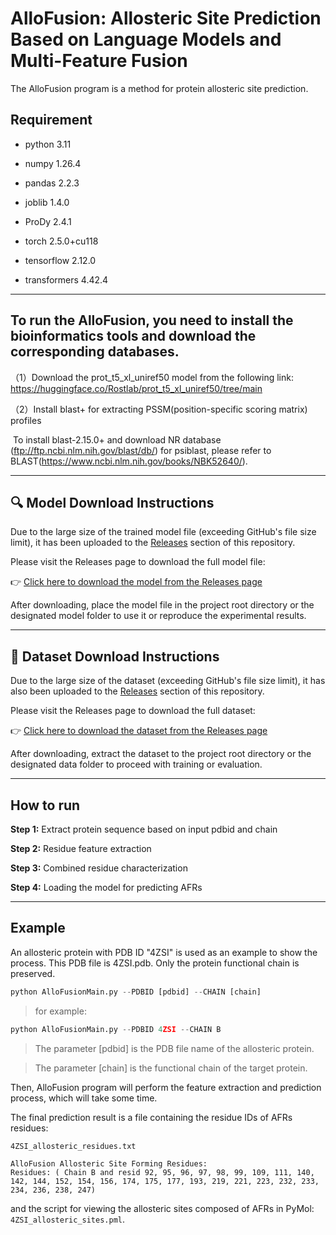 # **AlloFusion: Allosteric Site Prediction Based on Language Models and Multi-Feature Fusion**

The AlloFusion program is a method for protein allosteric site prediction. 



## Requirement
- python 3.11

- numpy  1.26.4

- pandas  2.2.3

- joblib  1.4.0

- ProDy  2.4.1

- torch  2.5.0+cu118

- tensorflow  2.12.0

- transformers  4.42.4

  
---


## To run the AlloFusion, you need to install the bioinformatics tools and download the corresponding databases.
（1）Download the prot_t5_xl_uniref50 model from the following link:
	 	https://huggingface.co/Rostlab/prot_t5_xl_uniref50/tree/main  

（2）Install blast+ for extracting PSSM(position-specific scoring matrix) profiles

​			To install blast-2.15.0+ and download NR database (ftp://ftp.ncbi.nlm.nih.gov/blast/db/) for psiblast, please refer to BLAST(https://www.ncbi.nlm.nih.gov/books/NBK52640/).



---
## 🔍 Model Download Instructions

Due to the large size of the trained model file (exceeding GitHub's file size limit), it has been uploaded to the [Releases](https://github.com/hjb-001/AlloFusion/releases) section of this repository.

Please visit the Releases page to download the full model file:

👉 [Click here to download the model from the Releases page](https://github.com/hjb-001/AlloFusion/releases)

After downloading, place the model file in the project root directory or the designated model folder to use it or reproduce the experimental results.

---
## 📁 Dataset Download Instructions

Due to the large size of the dataset (exceeding GitHub's file size limit), it has also been uploaded to the [Releases](https://github.com/hjb-001/AlloFusion/releases) section of this repository.

Please visit the Releases page to download the full dataset:

👉 [Click here to download the dataset from the Releases page](https://github.com/hjb-001/AlloFusion/releases)

After downloading, extract the dataset to the project root directory or the designated data folder to proceed with training or evaluation.


----
## How to run

**Step 1:** Extract protein sequence based on input pdbid and chain

**Step 2:** Residue feature extraction

**Step 3:** Combined residue characterization

**Step 4:** Loading the model for predicting AFRs



---

## Example

An allosteric protein with PDB ID "4ZSI" is used as an example to show the process. This PDB file is 4ZSI.pdb. Only the protein functional chain is preserved.

```python
python AlloFusionMain.py --PDBID [pdbid] --CHAIN [chain]
```

> for example:
```python
python AlloFusionMain.py --PDBID 4ZSI --CHAIN B
```

> The parameter [pdbid] is the PDB file name of the allosteric protein.

> The parameter [chain] is the functional chain of the target protein.

Then, AlloFusion program will perform the feature extraction and prediction process, which will take some time.

The final prediction result is a file containing the residue IDs of AFRs residues:

`4ZSI_allosteric_residues.txt`

```
AlloFusion Allosteric Site Forming Residues:
Residues: ( Chain B and resid 92, 95, 96, 97, 98, 99, 109, 111, 140, 142, 144, 152, 154, 156, 174, 175, 177, 193, 219, 221, 223, 232, 233, 234, 236, 238, 247)
```

and the script for viewing the allosteric sites composed of AFRs in PyMol: `4ZSI_allosteric_sites.pml`.
